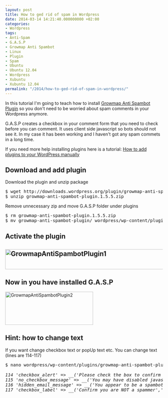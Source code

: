 ```yaml
---
layout: post
title: How to ged rid of spam in Wordpress
date: 2014-03-14 14:21:40.000000000 +02:00
categories:
- Wordpress
tags:
- Anti-Spam
- G.A.S.P
- Growmap Anti Spambot
- Linux
- Plugin
- Spam
- Ubuntu
- Ubuntu 12.04
- Wordpress
- Xubuntu
- Xubuntu 12.04
permalink: "/2014/how-to-ged-rid-of-spam-in-wordpress/"
---
```

<p>In this tutorial I'm going to teach how to install <a href="https://wordpress.org/plugins/growmap-anti-spambot-plugin/">Growmap Anti Spambot Plugin</a> so you don't need to be worried about spam comments in your Wordpress anymore.</p>
<p>G.A.S.P creates a checkbox in your comment form that you need to check before you can comment. It uses client side javascript so bots should not see it. In my case it has been working and I haven't got any spam commets in a long time.</p>
<p>If you need more help installing plugins here is a tutorial: <a href="http://soivi.net/2013/how-to-add-plugins-to-your-wordpress-manually/">How to add plugins to your WordPress manually</a></p>
<h2>Download and add plugin</h2>
<p>Download the plugin and unzip package</p>
<pre>
$ wget http://downloads.wordpress.org/plugin/growmap-anti-spambot-plugin.1.5.5.zip
$ unzip growmap-anti-spambot-plugin.1.5.5.zip
</pre>
<p>Remove unnecessary zip and move G.A.S.P folder under plugins</p>
<pre>
$ rm growmap-anti-spambot-plugin.1.5.5.zip
$ mv growmap-anti-spambot-plugin/ wordpress/wp-content/plugins/
</pre>
<h2>Activate the plugin<br />
<h2>
<a href="http://soivi.net/wp-content/uploads/2014/03/GrowmapAntiSpambotPlugin1.png"><img src="{{ site.baseurl }}/assets/2014/03/GrowmapAntiSpambotPlugin1.png" alt="GrowmapAntiSpambotPlugin1" width="1185" height="64" class="alignnone size-full wp-image-646" /></a></p>
<h2>Now in you have installed G.A.S.P</h2>
<p><a href="http://soivi.net/wp-content/uploads/2014/03/GrowmapAntiSpambotPlugin2.png"><img src="{{ site.baseurl }}/assets/2014/03/GrowmapAntiSpambotPlugin2.png" alt="GrowmapAntiSpambotPlugin2" width="281" height="106" class="alignnone size-medium wp-image-647" /></a></p>
<h2>Hint: how to change text</h2>
<p>If you want change checkbox text or popUp text etc. You can change text (lines are 114-117)</p>
<pre>
$ nano wordpress/wp-content/plugins/growmap-anti-spambot-plugin/growmap-anti-spambot-plugin.php
<i>
114 'checkbox_alert' => __('Please check the box to confirm that you are NOT a spammer','ab_gasp'),
115 'no_checkbox_message' => __('You may have disabled javascript. Please enable javascript before leaving a comment on this site.','ab_gasp'),
116 'hidden_email_message' => __('You appear to be a spambot. Contact admin another way if you feel this message is in error','ab_gasp'),
117 'checkbox_label' => __('Confirm you are NOT a spammer','ab_gasp'),
</i>
</pre>
</h2>
</h2>
